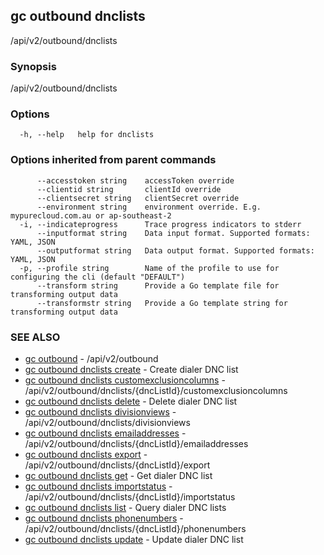 ## gc outbound dnclists

/api/v2/outbound/dnclists

### Synopsis

/api/v2/outbound/dnclists

### Options

```
  -h, --help   help for dnclists
```

### Options inherited from parent commands

```
      --accesstoken string    accessToken override
      --clientid string       clientId override
      --clientsecret string   clientSecret override
      --environment string    environment override. E.g. mypurecloud.com.au or ap-southeast-2
  -i, --indicateprogress      Trace progress indicators to stderr
      --inputformat string    Data input format. Supported formats: YAML, JSON
      --outputformat string   Data output format. Supported formats: YAML, JSON
  -p, --profile string        Name of the profile to use for configuring the cli (default "DEFAULT")
      --transform string      Provide a Go template file for transforming output data
      --transformstr string   Provide a Go template string for transforming output data
```

### SEE ALSO

* [gc outbound](gc_outbound.html)	 - /api/v2/outbound
* [gc outbound dnclists create](gc_outbound_dnclists_create.html)	 - Create dialer DNC list
* [gc outbound dnclists customexclusioncolumns](gc_outbound_dnclists_customexclusioncolumns.html)	 - /api/v2/outbound/dnclists/{dncListId}/customexclusioncolumns
* [gc outbound dnclists delete](gc_outbound_dnclists_delete.html)	 - Delete dialer DNC list
* [gc outbound dnclists divisionviews](gc_outbound_dnclists_divisionviews.html)	 - /api/v2/outbound/dnclists/divisionviews
* [gc outbound dnclists emailaddresses](gc_outbound_dnclists_emailaddresses.html)	 - /api/v2/outbound/dnclists/{dncListId}/emailaddresses
* [gc outbound dnclists export](gc_outbound_dnclists_export.html)	 - /api/v2/outbound/dnclists/{dncListId}/export
* [gc outbound dnclists get](gc_outbound_dnclists_get.html)	 - Get dialer DNC list
* [gc outbound dnclists importstatus](gc_outbound_dnclists_importstatus.html)	 - /api/v2/outbound/dnclists/{dncListId}/importstatus
* [gc outbound dnclists list](gc_outbound_dnclists_list.html)	 - Query dialer DNC lists
* [gc outbound dnclists phonenumbers](gc_outbound_dnclists_phonenumbers.html)	 - /api/v2/outbound/dnclists/{dncListId}/phonenumbers
* [gc outbound dnclists update](gc_outbound_dnclists_update.html)	 - Update dialer DNC list



